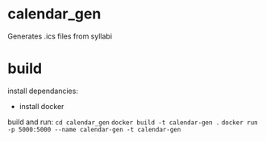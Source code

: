 # calendar_gen
Generates .ics files from syllabi

# build
install dependancies:
- install docker

build and run:
`cd calendar_gen`
`docker build -t calendar-gen .`
`docker run -p 5000:5000 --name calendar-gen -t calendar-gen`